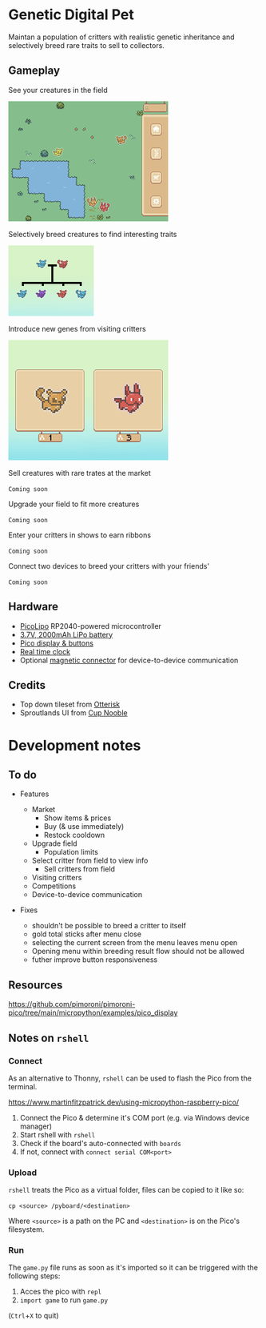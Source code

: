 # Genetic Digital Pet

Maintan a population of critters with realistic genetic inheritance and selectively breed rare traits to sell to collectors.

## Gameplay

See your creatures in the field

![](https://github.com/GarethMurden/genetibit/blob/master/screenshots/field.png?raw=true)

Selectively breed creatures to find interesting traits

![](https://github.com/GarethMurden/genetibit/blob/master/screenshots/inheritance_example.png?raw=true)

Introduce new genes from visiting critters

![](https://github.com/GarethMurden/genetibit/blob/master/screenshots/breeding_selection.png?raw=true)

Sell creatures with rare trates at the market

`Coming soon`

Upgrade your field to fit more creatures

`Coming soon`

Enter your critters in shows to earn ribbons

`Coming soon`

Connect two devices to breed your critters with your friends'

`Coming soon`

## Hardware

- [PicoLipo](https://thepihut.com/products/pico-lipo?variant=40824959467715) RP2040-powered microcontroller
- [3.7V, 2000mAh LiPo battery](https://thepihut.com/products/2000mah-3-7v-lipo-battery?variant=42143258050755)
- [Pico display & buttons](https://thepihut.com/products/pico-display-pack-2-8?variant=43884934791363)
- [Real time clock](https://thepihut.com/products/sparkfun-real-time-clock-module?variant=39559108001987)
- Optional [magnetic connector](https://thepihut.com/products/diy-magnetic-connector-straight-angle-five-contact-pins?variant=42058938253507) for device-to-device communication

## Credits

- Top down tileset from [Otterisk](https://otterisk.itch.io/)
- Sproutlands UI from [Cup Nooble](https://cupnooble.itch.io/)

# Development notes

## To do

- Features
	- Market
		- Show items & prices
		- Buy (& use immediately)
		- Restock cooldown
	- Upgrade field
		- Population limits
	- Select critter from field to view info
		- Sell critters from field
	- Visiting critters
	- Competitions
	- Device-to-device communication

- Fixes
	- shouldn't be possible to breed a critter to itself
	- gold total sticks after menu close
	- selecting the current screen from the menu leaves menu open
	- Opening menu within breeding result flow should not be allowed
	- futher improve button responsiveness

## Resources 

https://github.com/pimoroni/pimoroni-pico/tree/main/micropython/examples/pico_display


## Notes on `rshell`

### Connect

As an alternative to Thonny, `rshell` can be used to flash the Pico from the terminal.

https://www.martinfitzpatrick.dev/using-micropython-raspberry-pico/

1. Connect the Pico & determine it's COM port (e.g. via Windows device manager)
2. Start rshell with `rshell`
3. Check if the board's auto-connected with `boards`
4. If not, connect with `connect serial COM<port>`

### Upload

`rshell` treats the Pico as a virtual folder, files can be copied to it like so:

`cp <source> /pyboard/<destination>`

Where `<source>` is a path on the PC and `<destination>` is on the Pico's filesystem.

### Run

The `game.py` file runs as soon as it's imported so it can be triggered with the following steps:

1. Acces the pico with `repl`
2.  `import game` to run `game.py`

(`Ctrl`+`X` to quit)
